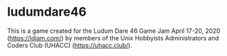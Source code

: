 # ludumdare46
This is a game created for the Ludum Dare 46 Game Jam April 17-20, 2020 (https://ldjam.com/) by members of the Unix Hobbyists Administrators and Coders Club (UHACC) (https://uhacc.club/). 
